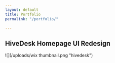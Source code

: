 ```yaml
---
layout: default
title: Portfolio
permalink: "/portfolio/"

---
```

## HiveDesk Homepage UI Redesign

![](/uploads/wix thumbnail.png "hivedesk")
